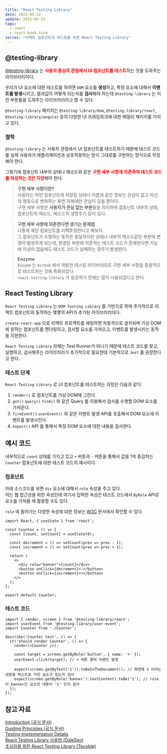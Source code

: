 ```yaml
---
title: "React Testing Library"
date: 2023-05-22
update: 2022-05-22
tags:
  - react
  - react-hook-form
series: "리액트 컴포넌트의 테스팅을 위한 React Testing Library"
---
```


## @testing-library
[@testing-library](https://www.npmjs.com/org/testing-library) 는 <b style="color: red">**사용자 중심의 관점에서 UI 컴포넌트를 테스트**</b>하는 것을 도와주는 라이브러리이다.  

우리가 UI 요소에 대한 테스트를 하려면 `DOM` 요소를 **생성**하고, 특정 요소에 대해서 **이벤트를 발생**시키고, 결과값이 어떻게 되는지를 **검사**해야 하는데 `@testing-library` 는 이런 부분들을 도와주는 라이브러리라고 할 수 있다.

`@testing-library` 패키지는 `@testing-library/dom`, `@testing-library/react`, `@testing-library/angular` 등의 다양한 UI 프레임워크에 대한 패밀리 패키지를 가지고 있다.

### 철학
`@testing-library` 는 사용자 관점에서 UI 컴포넌트를 테스트하기 때문에 테스트 코드를 실제 사용자가 애플리케이션과 상호작용하는 방식 그대로를 구현하는 방식으로 작성해야 한다.  

그렇기에 컴포넌트 내부의 상태나 메소드와 같은 <b style="color: red">**구현 세부 사항에 의존하여 테스트 코드를 작성하는 것은 지양**</b>해야 한다. 

> **구현 세부 사항이란?**  
사용자는 어떤 컴포넌트에 저장된 상태나 이름과 같은 정보는 관심이 없고 자신의 행동으로 변화하는 화면 자체에만 관심이 있을 뿐이다.  
구현 세부 사항은 **사용자가 관심 없는 부분**들을 의미하며 컴포넌트 내부의 상태, 컴포넌트의 메소드, 메소드의 생명주기 등이 있다.

> **구현 세부 사항에 의존한다면 생기는 문제점**  
나중에 해당 컴포넌트를 리팩토링한다고 해보자.  
그 컴포넌트가 수행하는 동작은 동일하지만 상태나 내부의 메소드같은 부분에 변경이 발생하게 되는데, 변경된 부분에 의존하는 테스트 코드가 존재한다면 기능에 이상이 없음에도 테스트 코드가 실패하는 경우가 발생한다.

> **Enzyme**  
`Enzyme` 는 `Airbnb` 에서 개발한 테스팅 라이브러리로 구현 세부 사항을 중점적으로 테스트하는 것에 특화되었다.  
`react-testing-library` 가 등장하기 전에는 많이 사용되었다고 한다.  

## React Testing Library
`React Testing Library` 는 `DOM Testing Library` 를 기반으로 하여 추가적으로 리액트 컴포넌트와 동작하는 몇몇의 API가 추가된 라이브러리이다.

`create-react-app` 으로 리액트 프로젝트를 세팅하면 자동적으로 설치되며 가상 DOM에 원하는 컴포넌트를 렌더링하고, 검사할 요소를 가져오고, 이벤트를 발생시키는 동작을 지원한다.  

`React Testing Library` 자체는 Test Runner가 아니기 때문에 테스트 코드를 찾고, 실행하고, 검사해주는 라이브러리가 추가적으로 필요한데 기본적으로 `Jest` 를 권장한다고 한다.

### 테스트 단계
`React Testing Library` 로 UI 컴포넌트를 테스트하는 과정은 다음과 같다:

1. `render()` 로 컴포넌트를 가상 DOM에 그린다.  
2. `get()` `query()` `find()` 와 같은 Query 를 이용해서 검사를 수행할 DOM 요소를 가져온다.  
3. `fireEvent()` `userEvent()` 와 같은 이벤트 발생 API를 호출해서 DOM 요소에 이벤트를 발생시킨다.  
4. `expect()` API 를 통해서 특정 DOM 요소에 대한 내용을 검사한다.  

## 예시 코드
내부적으로 `count` 상태를 가지고 있고 `+` 버튼과 `-` 버튼을 통해서 값을 1씩 증감하는 `Counter` 컴포넌트에 대한 테스트 코드의 예시이다.

### 컴포넌트
아래 소스코드를 보면 `div` 요소에 대해서 `role` 속성을 주고 있다.  
이는 웹 접근성을 위한 속성인데 여기서 입력한 속성은 테스트 코드에서 `ByRole` API로 요소를 가져올 때 활용할 수도 있다.  

`role` 에 들어가는 다양한 속성에 대한 정보는 [W3C](https://www.w3.org/TR/wai-aria/#role_definitions) 문서에서 확인할 수 있다.

```tsx{11}
import React, { useState } from 'react';

const Counter = () => {
  const [count, setCount] = useState(0);

  const decrement = () => setCount(prev => prev - 1);
  const increment = () => setCount(prev => prev + 1);

  return (
    <>
      <div role="banner">{count}</div>
      <button onClick={decrement}>-</button>
      <button onClick={increment}>+</button>
    </>
  );
};

export default Counter;
```

### 테스트 코드
```tsx
import { render, screen } from '@testing-library/react';
import userEvent from '@testing-library/user-event';
import Counter from './Counter';

describe('Counter test', () => {
  it('should render Counter', () => {
    render(<Counter />);

    const target = screen.getByRole('button', { name: '+' });
    userEvent.click(target); // + 버튼 클릭 이벤트 발생

    expect(screen.getByText('1')).toBeInTheDocument(); // 화면에 1 이라는 내용을 텍스트로 가진 요소가 있는지 검사
    expect(screen.getByRole('banner').textContent).toBe('1'); // role이 banner인 요소의 내용이 '1' 인지 검사
  });
});
```


## 참고 자료
[Introduction (공식 문서)](https://testing-library.com/docs/)  
[Guiding Principles (공식 문서)](https://testing-library.com/docs/guiding-principles)  
[Testing Implementation Details](https://kentcdodds.com/blog/testing-implementation-details)  
[React Testing Library 사용법 (DaleSeo)](https://www.daleseo.com/react-testing-library/)  
[초심자를 위한 React Testing Library (Tecoble)](https://tecoble.techcourse.co.kr/post/2021-10-22-react-testing-library/)  